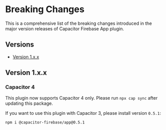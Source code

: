 # Breaking Changes

This is a comprehensive list of the breaking changes introduced in the major version releases of Capacitor Firebase App plugin.

## Versions

- [Version 1.x.x](#version-1xx)

## Version 1.x.x

### Capacitor 4

This plugin now supports Capacitor 4 only. Please run `npx cap sync` after updating this package.

If you want to use this plugin with Capacitor 3, please install version `0.5.1`:

```
npm i @capacitor-firebase/app@0.5.1
```
